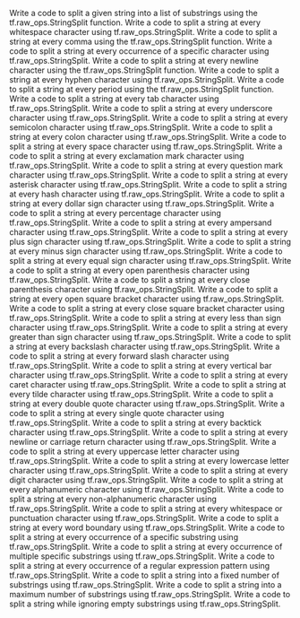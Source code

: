Write a code to split a given string into a list of substrings using the tf.raw_ops.StringSplit function.
Write a code to split a string at every whitespace character using tf.raw_ops.StringSplit.
Write a code to split a string at every comma using the tf.raw_ops.StringSplit function.
Write a code to split a string at every occurrence of a specific character using tf.raw_ops.StringSplit.
Write a code to split a string at every newline character using the tf.raw_ops.StringSplit function.
Write a code to split a string at every hyphen character using tf.raw_ops.StringSplit.
Write a code to split a string at every period using the tf.raw_ops.StringSplit function.
Write a code to split a string at every tab character using tf.raw_ops.StringSplit.
Write a code to split a string at every underscore character using tf.raw_ops.StringSplit.
Write a code to split a string at every semicolon character using tf.raw_ops.StringSplit.
Write a code to split a string at every colon character using tf.raw_ops.StringSplit.
Write a code to split a string at every space character using tf.raw_ops.StringSplit.
Write a code to split a string at every exclamation mark character using tf.raw_ops.StringSplit.
Write a code to split a string at every question mark character using tf.raw_ops.StringSplit.
Write a code to split a string at every asterisk character using tf.raw_ops.StringSplit.
Write a code to split a string at every hash character using tf.raw_ops.StringSplit.
Write a code to split a string at every dollar sign character using tf.raw_ops.StringSplit.
Write a code to split a string at every percentage character using tf.raw_ops.StringSplit.
Write a code to split a string at every ampersand character using tf.raw_ops.StringSplit.
Write a code to split a string at every plus sign character using tf.raw_ops.StringSplit.
Write a code to split a string at every minus sign character using tf.raw_ops.StringSplit.
Write a code to split a string at every equal sign character using tf.raw_ops.StringSplit.
Write a code to split a string at every open parenthesis character using tf.raw_ops.StringSplit.
Write a code to split a string at every close parenthesis character using tf.raw_ops.StringSplit.
Write a code to split a string at every open square bracket character using tf.raw_ops.StringSplit.
Write a code to split a string at every close square bracket character using tf.raw_ops.StringSplit.
Write a code to split a string at every less than sign character using tf.raw_ops.StringSplit.
Write a code to split a string at every greater than sign character using tf.raw_ops.StringSplit.
Write a code to split a string at every backslash character using tf.raw_ops.StringSplit.
Write a code to split a string at every forward slash character using tf.raw_ops.StringSplit.
Write a code to split a string at every vertical bar character using tf.raw_ops.StringSplit.
Write a code to split a string at every caret character using tf.raw_ops.StringSplit.
Write a code to split a string at every tilde character using tf.raw_ops.StringSplit.
Write a code to split a string at every double quote character using tf.raw_ops.StringSplit.
Write a code to split a string at every single quote character using tf.raw_ops.StringSplit.
Write a code to split a string at every backtick character using tf.raw_ops.StringSplit.
Write a code to split a string at every newline or carriage return character using tf.raw_ops.StringSplit.
Write a code to split a string at every uppercase letter character using tf.raw_ops.StringSplit.
Write a code to split a string at every lowercase letter character using tf.raw_ops.StringSplit.
Write a code to split a string at every digit character using tf.raw_ops.StringSplit.
Write a code to split a string at every alphanumeric character using tf.raw_ops.StringSplit.
Write a code to split a string at every non-alphanumeric character using tf.raw_ops.StringSplit.
Write a code to split a string at every whitespace or punctuation character using tf.raw_ops.StringSplit.
Write a code to split a string at every word boundary using tf.raw_ops.StringSplit.
Write a code to split a string at every occurrence of a specific substring using tf.raw_ops.StringSplit.
Write a code to split a string at every occurrence of multiple specific substrings using tf.raw_ops.StringSplit.
Write a code to split a string at every occurrence of a regular expression pattern using tf.raw_ops.StringSplit.
Write a code to split a string into a fixed number of substrings using tf.raw_ops.StringSplit.
Write a code to split a string into a maximum number of substrings using tf.raw_ops.StringSplit.
Write a code to split a string while ignoring empty substrings using tf.raw_ops.StringSplit.